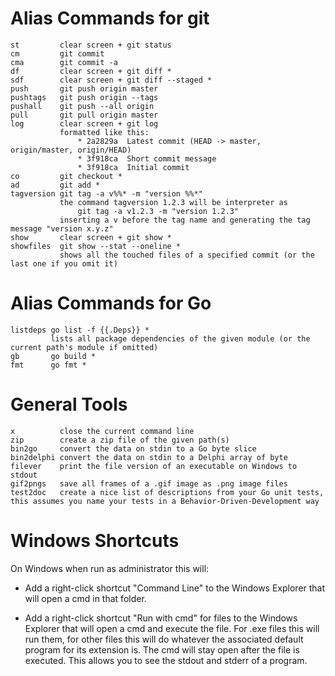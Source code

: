 # Alias Commands for git

```
st         clear screen + git status
cm         git commit
cma        git commit -a
df         clear screen + git diff *
sdf        clear screen + git diff --staged *
push       git push origin master
pushtags   git push origin --tags
pushall    git push --all origin
pull       git pull origin master
log        clear screen + git log
           formatted like this:
               * 2a2829a  Latest commit (HEAD -> master, origin/master, origin/HEAD)
               * 3f918ca  Short commit message
               * 3f918ca  Initial commit
co         git checkout *
ad         git add *
tagversion git tag -a v%%* -m "version %%*"
           the command tagversion 1.2.3 will be interpreter as
               git tag -a v1.2.3 -m "version 1.2.3"
           inserting a v before the tag name and generating the tag message "version x.y.z"
show       clear screen + git show *
showfiles  git show --stat --oneline *
           shows all the touched files of a specified commit (or the last one if you omit it)
```

# Alias Commands for Go

```
listdeps go list -f {{.Deps}} *
         lists all package dependencies of the given module (or the current path's module if omitted)
gb       go build *
fmt      go fmt *
```

# General Tools

```
x          close the current command line
zip        create a zip file of the given path(s)
bin2go     convert the data on stdin to a Go byte slice
bin2delphi convert the data on stdin to a Delphi array of byte
filever    print the file version of an executable on Windows to stdout
gif2pngs   save all frames of a .gif image as .png image files
test2doc   create a nice list of descriptions from your Go unit tests, this assumes you name your tests in a Behavior-Driven-Development way
```

# Windows Shortcuts

On Windows when run as administrator this will:

- Add a right-click shortcut "Command Line" to the Windows Explorer that will open a cmd in that folder.

- Add a right-click shortcut "Run with cmd" for files to the Windows Explorer that will open a cmd and execute the file. For .exe files this will run them, for other files this will do whatever the associated default program for its extension is. The cmd will stay open after the file is executed. This allows you to see the stdout and stderr of a program.
